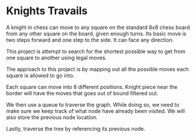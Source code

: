 # Knights Travails

A knight in chess can move to any square on the standard 8x8 chess board from any other square on the board, given enough turns. Its basic move is two steps forward and one step to the side. It can face any direction.

This project is attempt to search for the shortest possible way to get from one square to another using legal moves.

The approach to this project is by mapping out all the possible moves each square is allowed to go into.

Each square can move into 8 different positions. Knight piece near the border will have the moves that goes out of bound filtered out.

We then use a queue to traverse the graph. While doing so, we need to make sure we keep track of what node have already been visited. We will also store the previous node location.

Lastly, traverse the tree by referencing its previous node.
